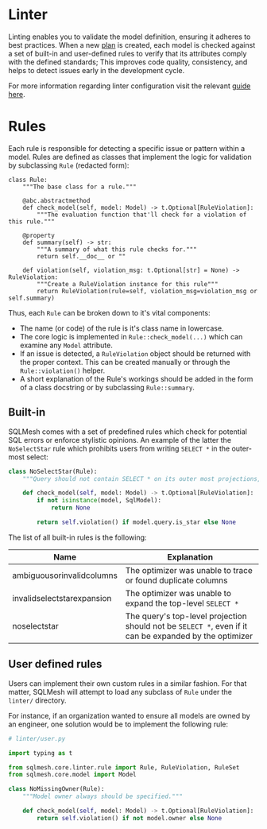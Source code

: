 # Linter

Linting enables you to validate the model definition, ensuring it adheres to best practices. When a new [plan](plans.md) is created, each model is checked against a set of built-in and user-defined rules to verify that its attributes comply with the defined standards; This improves code quality, consistency, and helps to detect issues early in the development cycle.

For more information regarding linter configuration visit the relevant [guide here](../guides/configuration.md).

# Rules

Each rule is responsible for detecting a specific issue or pattern within a model. Rules are defined as classes that implement the logic for validation by subclassing `Rule` (redacted form):

```Python3
class Rule:
    """The base class for a rule."""

    @abc.abstractmethod
    def check_model(self, model: Model) -> t.Optional[RuleViolation]:
        """The evaluation function that'll check for a violation of this rule."""

    @property
    def summary(self) -> str:
        """A summary of what this rule checks for."""
        return self.__doc__ or ""

    def violation(self, violation_msg: t.Optional[str] = None) -> RuleViolation:
        """Create a RuleViolation instance for this rule"""
        return RuleViolation(rule=self, violation_msg=violation_msg or self.summary)

```

Thus, each `Rule` can be broken down to it's vital components:
- The name (or code) of the rule is it's class name in lowercase.
- The core logic is implemented in `Rule::check_model(...)` which can examine any `Model` attribute.
- If an issue is detected, a `RuleViolation` object should be returned with the proper context. This can be created manually or through the `Rule::violation()` helper.
- A short explanation of the Rule's workings should be added in the form of a class docstring or by subclassing `Rule::summary`.



## Built-in
SQLMesh comes with a set of predefined rules which check for potential SQL errors or enforce stylistic opinions. An example of the latter the `NoSelectStar` rule which prohibits users from writing `SELECT *` in the outer-most select:


```Python
class NoSelectStar(Rule):
    """Query should not contain SELECT * on its outer most projections, even if it can be expanded."""

    def check_model(self, model: Model) -> t.Optional[RuleViolation]:
        if not isinstance(model, SqlModel):
            return None

        return self.violation() if model.query.is_star else None
```


The list of all built-in rules is the following:


| Name                                 | Explanation
|--------------------------------------|--------------------------------------------------------------------------------------------------------|
| ambiguousorinvalidcolumns            | The optimizer was unable to trace or found duplicate columns                                           |
| invalidselectstarexpansion           | The optimizer was unable to expand the top-level `SELECT *`                                            |
| noselectstar                         | The query's top-level projection should not be `SELECT *`, even if it can be expanded by the optimizer |


## User defined rules
Users can implement their own custom rules in a similar fashion. For that matter, SQLMesh will attempt to load any subclass of `Rule` under the `linter/` directory.

For instance, if an organization wanted to ensure all models are owned by an engineer, one solution would be to implement the following rule:

```Python
# linter/user.py

import typing as t

from sqlmesh.core.linter.rule import Rule, RuleViolation, RuleSet
from sqlmesh.core.model import Model

class NoMissingOwner(Rule):
    """Model owner always should be specified."""

    def check_model(self, model: Model) -> t.Optional[RuleViolation]:
        return self.violation() if not model.owner else None

```
